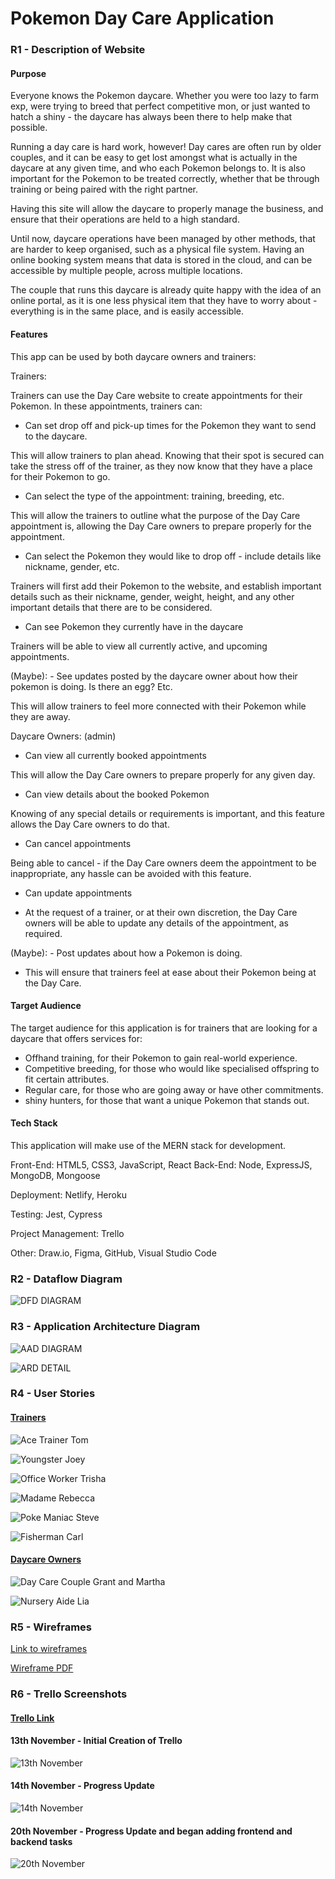 # Pokemon Day Care Application 

### R1 - Description of Website

#### Purpose

Everyone knows the Pokemon daycare. Whether you were too lazy to farm exp, were trying to breed that perfect competitive mon, or just wanted to hatch a shiny - the daycare has always been there to help make that possible. 

Running a day care is hard work, however! Day cares are often run by older couples, and it can be easy to get lost amongst what is actually in the daycare at any given time, and who each Pokemon belongs to. It is also important for the Pokemon to be treated correctly, whether that be through training or being paired with the right partner.

Having this site will allow the daycare to properly manage the business, and ensure that their operations are held to a high standard.

Until now, daycare operations have been managed by other methods, that are harder to keep organised, such as a physical file system. Having an online booking system means that data is stored in the cloud, and can be accessible by multiple people, across multiple locations. 

The couple that runs this daycare is already quite happy with the idea of an online portal, as it is one less physical item that they have to worry about - everything is in the same place, and is easily accessible.

#### Features

This app can be used by both daycare owners and trainers:

Trainers:

Trainers can use the Day Care website to create appointments for their Pokemon. In these appointments, trainers can: 

- Can set drop off and pick-up times for the Pokemon they want to send to the daycare.

This will allow trainers to plan ahead. Knowing that their spot is secured can take the stress off of the trainer, as they now know that they have a place for their Pokemon to go.

- Can select the type of the appointment: training, breeding, etc.

This will allow the trainers to outline what the purpose of the Day Care appointment is, allowing the Day Care owners to prepare properly for the appointment.

- Can select the Pokemon they would like to drop off - include details like nickname, gender, etc.

Trainers will first add their Pokemon to the website, and establish important details such as their nickname, gender, weight, height, and any other important details that there are to be considered.

- Can see Pokemon they currently have in the daycare

Trainers will be able to view all currently active, and upcoming appointments.

(Maybe): - See updates posted by the daycare owner about how their pokemon is doing. Is there an egg? Etc.

This will allow trainers to feel more connected with their Pokemon while they are away.

Daycare Owners: (admin)

- Can view all currently booked appointments

This will allow the Day Care owners to prepare properly for any given day.

- Can view details about the booked Pokemon

Knowing of any special details or requirements is important, and this feature allows the Day Care owners to do that.

- Can cancel appointments

Being able to cancel - if the Day Care owners deem the appointment to be inappropriate, any hassle can be avoided with this feature.

- Can update appointments

- At the request of a trainer, or at their own discretion, the Day Care owners will be able to update any details of the appointment, as required.

(Maybe): - Post updates about how a Pokemon is doing.

- This will ensure that trainers feel at ease about their Pokemon being at the Day Care.

#### Target Audience

The target audience for this application is for trainers that are looking for a daycare that offers services for:

- Offhand training, for their Pokemon to gain real-world experience.
- Competitive breeding, for those who would like specialised offspring to fit certain attributes.
- Regular care, for those who are going away or have other commitments.
- shiny hunters, for those that want a unique Pokemon that stands out.

#### Tech Stack

This application will make use of the MERN stack for development.

Front-End: HTML5, CSS3, JavaScript, React
Back-End: Node, ExpressJS, MongoDB, Mongoose

Deployment: Netlify, Heroku

Testing: Jest, Cypress

Project Management: Trello

Other: Draw.io, Figma, GitHub, Visual Studio Code

### R2 - Dataflow Diagram

![DFD DIAGRAM](./NEWDFD.drawio.png)

### R3 - Application Architecture Diagram

![AAD DIAGRAM](./AAD.drawio-updated.png)

![ARD DETAIL](./AAD_Detail.drawio.png)

### R4 - User Stories

#### <u>Trainers</u>

![Ace Trainer Tom](./Ace%20Trainer%20Tom%20User%20Story.png)

![Youngster Joey](./Youngster%20Joey%20User%20Story.png)

![Office Worker Trisha](./Office%20Worker%20Trisha%20User%20Story.png)

![Madame Rebecca](./Madame%20Rebecca%20User%20Story.png)

![Poke Maniac Steve](./Poke%20Maniac%20Steve.png)

![Fisherman Carl](./Fisherman%20Carl%20User%20Story.png)

#### <u>Daycare Owners</u>

![Day Care Couple Grant and Martha](./Day%20Care%20Couple%20Grant%20and%20Martha.png)

![Nursery Aide Lia](./Nursery%20Aide%20Lia.png)

### R5 - Wireframes

[Link to wireframes](https://www.figma.com/file/8kr6b62xQQqS0WMp4OFXzH/Pokemon-Day-Care-Wireframes?type=design&node-id=0%3A1&mode=design&t=XrqvTIykM2bgoXxX-1)

[Wireframe PDF](./Pokemon%20Day%20Care%20Wireframes.pdf)

### R6 - Trello Screenshots
#### [Trello Link](https://trello.com/b/Ddg1XJ34/t3a2-full-stack-app)


#### 13th November - Initial Creation of Trello
![13th November](./TRELLO/2023-11-13%2013-04-36.png)
#### 14th November - Progress Update
![14th November](./TRELLO/2023-11-14%2016-02-58.png)
#### 20th November - Progress Update and began adding frontend and backend tasks
![20th November](./TRELLO/Screenshot%20from%202023-11-20%2014-36-09.png)